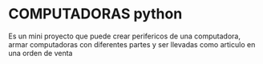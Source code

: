 # COMPUTADORAS python
Es un mini proyecto que puede crear perifericos de una
computadora, armar computadoras con diferentes partes
y ser llevadas como articulo en una orden de venta